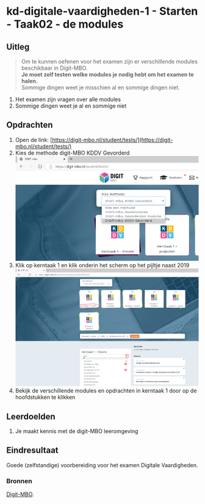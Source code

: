 # kd-digitale-vaardigheden-1 - Starten - Taak02 -  de modules

## Uitleg
> Om te kunnen oefenen voor het examen zijn er verschillende modules beschikbaar in Digit-MBO.  
> **Je moet zelf testen welke modules je nodig hebt om het examen te halen.**  
> Sommige dingen weet je misschien al en sommige dingen niet.

1. Het examen zijn vragen over alle modules
2. Sommige dingen weet je al en sommige niet

## Opdrachten
1. Open de link: [https://digit-mbo.nl/student/tests/](https://digit-mbo.nl/student/tests/)
2. Kies de methode digit-MBO KDDV Gevorderd
![kies de juiste methode](./images/kies_gev.PNG)
3. Klik op kerntaak 1 en klik onderin het scherm op het pijltje naast 2019
![bekijk de modules](./images/bekijk-modules.PNG)
4. Bekijk de verschillende modules en opdrachten in kerntaak 1 door op de hoofdstukken te klikken


## Leerdoelden
1. Je maakt kennis met de digit-MBO leeromgeving

## Eindresultaat
Goede (zelfstandige) voorbereiding voor het examen Digitale Vaardigheden.

### Bronnen
[Digit-MBO](https://digit-mbo.nl/).